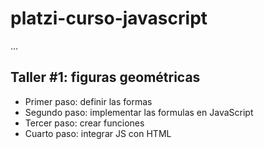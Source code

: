 # platzi-curso-javascript

...

## Taller #1: figuras geométricas

- Primer paso: definir las formas
- Segundo paso: implementar las formulas en JavaScript
- Tercer paso: crear funciones
- Cuarto paso: integrar JS con HTML  